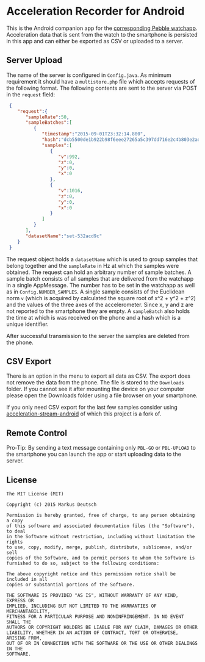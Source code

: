 # Acceleration Recorder for Android
This is the Android companion app for the [corresponding Pebble watchapp](https://github.com/moopat/acceleration-recorder-pebble). Acceleration data that is sent from the watch to the smartphone is persisted in this app and can either be exported as CSV or uploaded to a server. 

## Server Upload
The name of the server is configured in `Config.java`. As minimum requirement it should have a `multistore.php` file which accepts requests of the following format. The following contents are sent to the server via POST in the `request` field:

```json
 {
    "request":{
       "sampleRate":50,
       "sampleBatches":[
          {
             "timestamp":"2015-09-01T23:32:14.800",
             "hash":"dcb5500de1b922b98f6eee27265a5c397dd716e2c4b803e2ad63259e9d240085",
             "samples":[
                {
                   "v":992,
                   "z":0,
                   "y":0,
                   "x":0
                },
                {
                   "v":1016,
                   "z":0,
                   "y":0,
                   "x":0
                }
             ]
          }
       ],
       "datasetName":"set-532acd9c"
    }
 }
```
The request object holds a `datasetName` which is used to group samples that belong together and the `sampleRate` in Hz at which the samples were obtained. The request can hold an arbitrary number of sample batches. A sample batch consists of all samples that are delivered from the watchapp in a single AppMessage. The number has to be set in the watchapp as well as in `Config.NUMBER_SAMPLES`. A single sample consists of the Euclidean norm `v` (which is acquired by calculated the square root of x^2 + y^2 + z^2) and the values of the three axes of the accelerometer. Since x, y and z are not reported to the smartphone they are empty. A `sampleBatch` also holds the time at which is was received on the phone and a hash which is a unique identifier.

After successful transmission to the server the samples are deleted from the phone.

## CSV Export
There is an option in the menu to export all data as CSV. The export does not remove the data from the phone. The file is stored to the `Downloads` folder. If you cannot see it after mounting the device on your computer please open the Downloads folder using a file browser on your smartphone.

If you only need CSV export for the last few samples consider using [acceleration-stream-android](https://github.com/moopat/acceleration-stream-android) of which
this project is a fork of.

## Remote Control
Pro-Tip: By sending a text message containing only `PBL-GO` or `PBL-UPLOAD` to the smartphone you can launch the app or start uploading data to the server.

## License
```
The MIT License (MIT)

Copyright (c) 2015 Markus Deutsch

Permission is hereby granted, free of charge, to any person obtaining a copy
of this software and associated documentation files (the "Software"), to deal
in the Software without restriction, including without limitation the rights
to use, copy, modify, merge, publish, distribute, sublicense, and/or sell
copies of the Software, and to permit persons to whom the Software is
furnished to do so, subject to the following conditions:

The above copyright notice and this permission notice shall be included in all
copies or substantial portions of the Software.

THE SOFTWARE IS PROVIDED "AS IS", WITHOUT WARRANTY OF ANY KIND, EXPRESS OR
IMPLIED, INCLUDING BUT NOT LIMITED TO THE WARRANTIES OF MERCHANTABILITY,
FITNESS FOR A PARTICULAR PURPOSE AND NONINFRINGEMENT. IN NO EVENT SHALL THE
AUTHORS OR COPYRIGHT HOLDERS BE LIABLE FOR ANY CLAIM, DAMAGES OR OTHER
LIABILITY, WHETHER IN AN ACTION OF CONTRACT, TORT OR OTHERWISE, ARISING FROM,
OUT OF OR IN CONNECTION WITH THE SOFTWARE OR THE USE OR OTHER DEALINGS IN THE
SOFTWARE.
```
